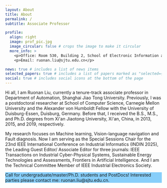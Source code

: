 ```yaml
---
layout: About
title: About
permalink: /
subtitle: Associate Professor

profile:
  align: right
  image: prof_pic.jpg
  image_circular: false # crops the image to make it circular
  more_info: >
    <p>Office: Room 530, Building 2, School of Electronic Information and Electrical Engineering, Shanghai Jiao Tong University</p>
    <p>Email: ruonan.liu@sjtu.edu.cn</p>

news: true # includes a list of news items
selected_papers: true # includes a list of papers marked as "selected={true}"
social: true # includes social icons at the bottom of the page
---
```


Hi all, I am Ruonan Liu, currently a tenure-track associate professor in Department of Automation, Shanghai Jiao Tong University. Previously, I was a postdoctoral researcher at School of Computer Science, Carnegie Mellon University and the Alexander von Humboldt Fellow with the University of Duisburg-Essen, Duisburg, Germany. Before that, I received the B.S., M.S., and Ph.D. degrees from Xi'an Jiaotong University, Xi'an, China, in 2013, 2015, and 2019, respectively. 

My research focuses on Machine learning, Vision-language navigation and Fault diagnosis. Now I am serving as the Special Sessions Chair for the 23nd IEEE International Conference on Industrial Informatics (INDIN 2025), the Leading Guest Editor/ Associate Editor for three journals: IEEE Transactions on Industrial Cyber-Physical Systems, Sustainable Energy Technologies and Assessments, Frontiers in Artificial Intelligence. And I am the Technical Committee Member of IEEE Industrial Electronics Society. 

<p style="background-color: #87cefa;"> Call for undergraduate/master/Ph.D. students and PostDocs! Interested parties please contact me: ruonan.liu@sjtu.edu.cn. </p>
